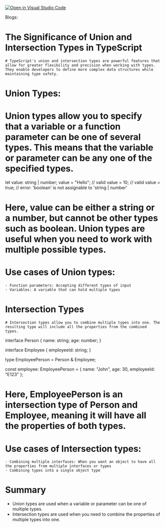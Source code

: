 [![Open in Visual Studio Code](https://classroom.github.com/assets/open-in-vscode-2e0aaae1b6195c2367325f4f02e2d04e9abb55f0b24a779b69b11b9e10269abc.svg)](https://classroom.github.com/online_ide?assignment_repo_id=16980927&assignment_repo_type=AssignmentRepo)





Blogs: 


# The Significance of Union and Intersection Types in TypeScript
     
    # TypeScript's union and intersection types are powerful features that allow for greater flexibility and precision when working with types. They enable developers to define more complex data structures while maintaining type safety.

   # Union Types: 

   # Union types allow you to specify that a variable or a function parameter can be one of several types. This means that the variable or parameter can be any one of the specified types.



   let value: string | number;
value = "Hello";  // valid
value = 10;       // valid
value = true;     // error: 'boolean' is not assignable to 'string | number'

# Here, value can be either a string or a number, but cannot be other types such as boolean. Union types are useful when you need to work with multiple possible types.


# Use cases of Union types:
    - Function parameters: Accepting different types of input
    - Variables: A variable that can hold multiple types


# Intersection Types
    # Intersection types allow you to combine multiple types into one. The resulting type will include all the properties from the combined types.

interface Person {
  name: string;
  age: number;
}

interface Employee {
  employeeId: string;
}

type EmployeePerson = Person & Employee;

const employee: EmployeePerson = {
  name: "John",
  age: 30,
  employeeId: "E123"
};


# Here, EmployeePerson is an intersection type of Person and Employee, meaning it will have all the properties of both types.




# Use cases of Intersection types:

    - Combining multiple interfaces: When you want an object to have all the properties from multiple interfaces or types
    - Combining types into a single object type


# Summary
- Union types are used when a variable or parameter can be one of multiple types.
- Intersection types are used when you need to combine the properties of multiple types into one.